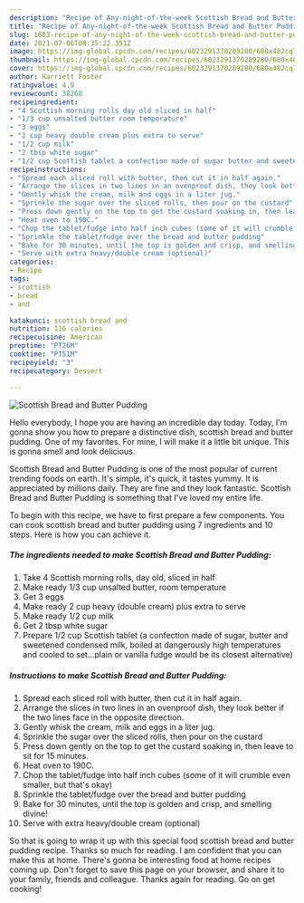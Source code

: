 ```yaml
---
description: "Recipe of Any-night-of-the-week Scottish Bread and Butter Pudding"
title: "Recipe of Any-night-of-the-week Scottish Bread and Butter Pudding"
slug: 1603-recipe-of-any-night-of-the-week-scottish-bread-and-butter-pudding
date: 2021-07-06T08:35:22.351Z
image: https://img-global.cpcdn.com/recipes/6023291370209280/680x482cq70/scottish-bread-and-butter-pudding-recipe-main-photo.jpg
thumbnail: https://img-global.cpcdn.com/recipes/6023291370209280/680x482cq70/scottish-bread-and-butter-pudding-recipe-main-photo.jpg
cover: https://img-global.cpcdn.com/recipes/6023291370209280/680x482cq70/scottish-bread-and-butter-pudding-recipe-main-photo.jpg
author: Harriett Foster
ratingvalue: 4.9
reviewcount: 38268
recipeingredient:
- "4 Scottish morning rolls day old sliced in half"
- "1/3 cup unsalted butter room temperature"
- "3 eggs"
- "2 cup heavy double cream plus extra to serve"
- "1/2 cup milk"
- "2 tbsp white sugar"
- "1/2 cup Scottish tablet a confection made of sugar butter and sweetened condensed milk boiled at dangerously high temperatures and cooled to setplain or vanilla fudge would be its closest alternative"
recipeinstructions:
- "Spread each sliced roll with butter, then cut it in half again."
- "Arrange the slices in two lines in an ovenproof dish, they look better if the two lines face in the opposite direction."
- "Gently whisk the cream, milk and eggs in a liter jug."
- "Sprinkle the sugar over the sliced rolls, then pour on the custard"
- "Press down gently on the top to get the custard soaking in, then leave to sit for 15 minutes."
- "Heat oven to 190C."
- "Chop the tablet/fudge into half inch cubes (some of it will crumble even smaller, but that&#39;s okay)"
- "Sprinkle the tablet/fudge over the bread and butter pudding"
- "Bake for 30 minutes, until the top is golden and crisp, and smelling divine!"
- "Serve with extra heavy/double cream (optional)"
categories:
- Recipe
tags:
- scottish
- bread
- and

katakunci: scottish bread and 
nutrition: 116 calories
recipecuisine: American
preptime: "PT26M"
cooktime: "PT51M"
recipeyield: "3"
recipecategory: Dessert

---
```



![Scottish Bread and Butter Pudding](https://img-global.cpcdn.com/recipes/6023291370209280/680x482cq70/scottish-bread-and-butter-pudding-recipe-main-photo.jpg)

Hello everybody, I hope you are having an incredible day today. Today, I'm gonna show you how to prepare a distinctive dish, scottish bread and butter pudding. One of my favorites. For mine, I will make it a little bit unique. This is gonna smell and look delicious.



Scottish Bread and Butter Pudding is one of the most popular of current trending foods on earth. It's simple, it's quick, it tastes yummy. It is appreciated by millions daily. They are fine and they look fantastic. Scottish Bread and Butter Pudding is something that I've loved my entire life.


To begin with this recipe, we have to first prepare a few components. You can cook scottish bread and butter pudding using 7 ingredients and 10 steps. Here is how you can achieve it.

<!--inarticleads1-->

##### The ingredients needed to make Scottish Bread and Butter Pudding:

1. Take 4 Scottish morning rolls, day old, sliced in half
1. Make ready 1/3 cup unsalted butter, room temperature
1. Get 3 eggs
1. Make ready 2 cup heavy (double cream) plus extra to serve
1. Make ready 1/2 cup milk
1. Get 2 tbsp white sugar
1. Prepare 1/2 cup Scottish tablet (a confection made of sugar, butter and sweetened condensed milk, boiled at dangerously high temperatures and cooled to set...plain or vanilla fudge would be its closest alternative)




<!--inarticleads2-->

##### Instructions to make Scottish Bread and Butter Pudding:

1. Spread each sliced roll with butter, then cut it in half again.
1. Arrange the slices in two lines in an ovenproof dish, they look better if the two lines face in the opposite direction.
1. Gently whisk the cream, milk and eggs in a liter jug.
1. Sprinkle the sugar over the sliced rolls, then pour on the custard
1. Press down gently on the top to get the custard soaking in, then leave to sit for 15 minutes.
1. Heat oven to 190C.
1. Chop the tablet/fudge into half inch cubes (some of it will crumble even smaller, but that&#39;s okay)
1. Sprinkle the tablet/fudge over the bread and butter pudding
1. Bake for 30 minutes, until the top is golden and crisp, and smelling divine!
1. Serve with extra heavy/double cream (optional)




So that is going to wrap it up with this special food scottish bread and butter pudding recipe. Thanks so much for reading. I am confident that you can make this at home. There's gonna be interesting food at home recipes coming up. Don't forget to save this page on your browser, and share it to your family, friends and colleague. Thanks again for reading. Go on get cooking!
